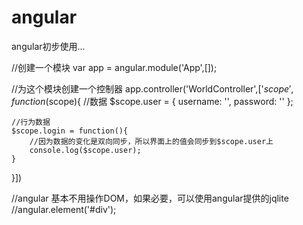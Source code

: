 # angular
angular初步使用...

//创建一个模块
var app = angular.module('App',[]);

//为这个模块创建一个控制器
app.controller('WorldController',['$scope',function($scope){
	//数据
	$scope.user = {
		username: '',
		password: ''
	};

	//行为数据
	$scope.login = function(){
		//因为数据的变化是双向同步，所以界面上的值会同步到$scope.user上
		console.log($scope.user);
	}	
}])

//angular 基本不用操作DOM，如果必要，可以使用angular提供的jqlite
//angular.element('#div');
